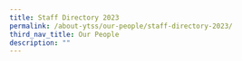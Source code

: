 ```yaml
---
title: Staff Directory 2023
permalink: /about-ytss/our-people/staff-directory-2023/
third_nav_title: Our People
description: ""
---
```




